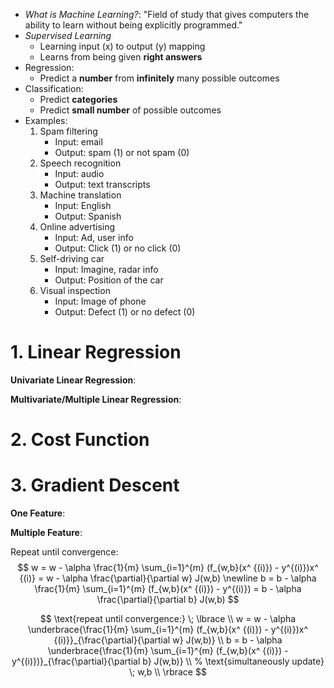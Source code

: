 
- _What is Machine Learning?_: "Field of study that gives computers the ability to learn without being explicitly programmed."
- _Supervised Learning_
  - Learning input (x) to output (y) mapping 
  - Learns from being given __right answers__
 - Regression:
   - Predict a __number__ from __infinitely__ many possible outcomes
 - Classification:
   - Predict __categories__
   - Predict __small number__ of possible outcomes 
  - Examples: 
    1. Spam filtering
        - Input: email
        - Output: spam (1) or not spam (0)
    2. Speech recognition
        - Input: audio
        - Output: text transcripts
    3. Machine translation
        - Input: English
        - Output: Spanish
    4. Online advertising
        - Input: Ad, user info
        - Output: Click (1) or no click (0)
    5. Self-driving car
        - Input: Imagine, radar info
        - Output: Position of the car
    6. Visual inspection
        - Input: Image of phone
        - Output: Defect (1) or no defect (0)

# 1. Linear Regression

__Univariate Linear Regression__:


__Multivariate/Multiple Linear Regression__:


# 2. Cost Function

# 3. Gradient Descent

__One Feature__:

__Multiple Feature__:

Repeat until convergence:
$$
    w = w - \alpha \frac{1}{m} \sum_{i=1}^{m} (f_{w,b}(x^ {(i)}) - y^{(i)})x^ {(i)} = w - \alpha \frac{\partial}{\partial w} J(w,b) \newline
    b = b - \alpha \frac{1}{m} \sum_{i=1}^{m} (f_{w,b}(x^ {(i)}) - y^{(i)}) = b - \alpha \frac{\partial}{\partial b} J(w,b)
$$

$$
\text{repeat until convergence:} \; \lbrace \\
    w = w - \alpha \underbrace{\frac{1}{m} \sum_{i=1}^{m} (f_{w,b}(x^ {(i)}) - y^{(i)})x^ {(i)}}_{\frac{\partial}{\partial w} J(w,b)} \\
    b = b - \alpha \underbrace{\frac{1}{m} \sum_{i=1}^{m} (f_{w,b}(x^ {(i)}) - y^{(i)})}_{\frac{\partial}{\partial b} J(w,b)} \\
    % \text{simultaneously update} \; w,b \\
    \rbrace
$$